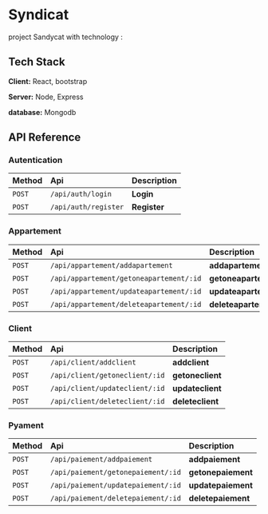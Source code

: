 # Syndicat
project Sandycat with technology :

## Tech Stack

**Client:** React, bootstrap

**Server:** Node, Express

**database:** Mongodb


## API Reference

### Autentication

| Method | Api     | Description                |
| :-------- | :------- | :------------------------- |
| `POST` | `/api/auth/login` | **Login**|
| `POST` | `/api/auth/register` | **Register**|

### Appartement

| Method | Api     | Description                |
| :-------- | :------- | :------------------------- |
| `POST` | `/api/appartement/addapartement` | **addapartement**|
| `POST` | `/api/appartement/getoneapartement/:id` | **getoneapartement**|
| `POST` | `/api/appartement/updateapartement/:id` | **updateapartement**|
| `POST` | `/api/appartement/deleteapartement/:id` | **deleteapartement**|

### Client

| Method | Api     | Description                |
| :-------- | :------- | :------------------------- |
| `POST` | `/api/client/addclient` | **addclient**|
| `POST` | `/api/client/getoneclient/:id` | **getoneclient**|
| `POST` | `/api/client/updateclient/:id` | **updateclient**|
| `POST` | `/api/client/deleteclient/:id` | **deleteclient**|

### Pyament

| Method | Api     | Description                |
| :-------- | :------- | :------------------------- |
| `POST` | `/api/paiement/addpaiement` | **addpaiement**|
| `POST` | `/api/paiement/getonepaiement/:id` | **getonepaiement**|
| `POST` | `/api/paiement/updatepaiement/:id` | **updatepaiement**|
| `POST` | `/api/paiement/deletepaiement/:id` | **deletepaiement**|